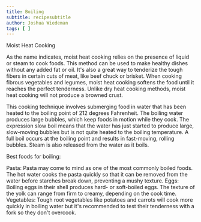 ```yaml
---
title: Boiling
subtitle: recipesubtitle
author: Joshua Wiedeman
tags: [ ]
---
```

Moist Heat Cooking

As the name indicates, moist heat cooking relies on the presence of liquid or steam to cook foods. This method can be used to make healthy dishes without any added fat or oil. It's also a great way to tenderize the tough fibers in certain cuts of meat, like beef chuck or brisket. When cooking fibrous vegetables and legumes, moist heat cooking softens the food until it reaches the perfect tenderness. Unlike dry heat cooking methods, moist heat cooking will not produce a browned crust.

This cooking technique involves submerging food in water that has been heated to the boiling point of 212 degrees Fahrenheit. The boiling water produces large bubbles, which keep foods in motion while they cook. The expression slow boil means that the water has just started to produce large, slow-moving bubbles but is not quite heated to the boiling temperature. A full boil occurs at the boiling point and results in fast-moving, rolling bubbles. Steam is also released from the water as it boils.

Best foods for boiling:

Pasta: Pasta may come to mind as one of the most commonly boiled foods. The hot water cooks the pasta quickly so that it can be removed from the water before starches break down, preventing a mushy texture.
Eggs: Boiling eggs in their shell produces hard- or soft-boiled eggs. The texture of the yolk can range from firm to creamy, depending on the cook time.
Vegetables: Tough root vegetables like potatoes and carrots will cook more quickly in boiling water but it's recommended to test their tenderness with a fork so they don't overcook.